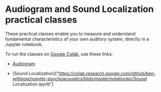 # Audiogram and Sound Localization practical classes

These practical classes enable you to measure and understand fundamental characteristics of your own auditory system, directly in a Jupyter notebook.

To run the classes on [Google Colab](https://colab.research.google.com), use these links:

* [Audiogram]("https://colab.research.google.com/github/ben-willmore/jupyter-psychoacoustics/blob/master/notebooks/Audiogram.ipynb")

* [Sound Localization]("https://colab.research.google.com/github/ben-willmore/jupyter-psychoacoustics/blob/master/notebooks/Sound Localization.ipynb")
